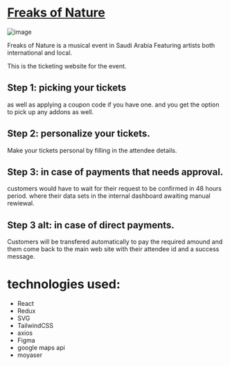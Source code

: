 # [Freaks of Nature](https://freaksofnature.me/)

![image](https://user-images.githubusercontent.com/70591959/163997947-0781df39-bd57-4ac9-811f-7735f790b130.png)


Freaks of Nature is a musical event in Saudi Arabia Featuring artists both international and local.

This is the ticketing website for the event.

## Step 1: picking your tickets 
as well as applying a coupon code if you have one. and you get the option to pick up any addons as well.

## Step 2: personalize your tickets. 
Make your tickets personal by filling in the attendee details.

## Step 3: in case of payments that needs approval. 
customers would have to wait for their request to be confirmed in 48 hours period. where their data sets in the internal dashboard awaiting manual rewiewal.

## Step 3 alt: in case of direct payments. 
Customers will be transfered automatically to pay the required amound and them come back to the main web site with their attendee id and a success message.

# technologies used:
- React
- Redux
- SVG
- TailwindCSS
- axios
- Figma
- google maps api
- moyaser
